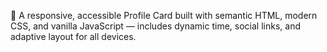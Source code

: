 🧩 A responsive, accessible Profile Card built with semantic HTML, modern CSS, and vanilla JavaScript — includes dynamic time, social links, and adaptive layout for all devices.
